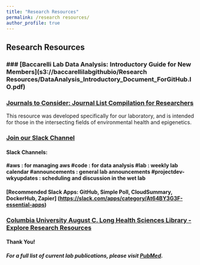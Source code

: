 ```yaml
---
title: "Research Resources"
permalink: /research resources/
author_profile: true
---
```


## Research Resources

### ### <b>[Baccarelli Lab Data Analysis: Introductory Guide for New Members](s3://baccarellilabgithubio/Research Resources/DataAnalysis_Introductory_Document_ForGitHub.IO.pdf)</b> <br>

### <b>[Journals to Consider: Journal List Compilation for Researchers](https://docs.google.com/spreadsheets/d/1UA_l6uHbN4RS9YIyJHJJPBzYQdQ-FmBYxxZahkbL9tM/edit?usp=sharing)</b> <br>
This resource was developed specifically for our laboratory, and is intended for those in the intersecting fields of environmental health and epigenetics.

### <b>[Join our Slack Channel](https://join.slack.com/t/baccarellilab/signup)</b> <br>
#### <b> Slack Channels:
  #aws : for managing aws 
  #code : for data analysis
  #lab : weekly lab calendar 
  #announcements : general lab announcements
  #projectdev-wkyupdates : scheduling and discussion in the wet lab
#### <b> [Recommended Slack Apps: GitHub, Simple Poll, CloudSummary, DockerHub, Zapier] (https://slack.com/apps/category/At64BY3G3F-essential-apps)

### <b>[Columbia University August C. Long Health Sciences Library - Explore Research Resources](https://library.cumc.columbia.edu/computing-study-tools)</b> <br>

#### Thank You!

##### For a full list of current lab publications, please visit [PubMed](https://www.ncbi.nlm.nih.gov/pubmed/?term=baccarelli+a+%5Bauthor%5D+OR+baccarelli+aa+%5Bauthor%5D+NOT+baccarelli+AM).
